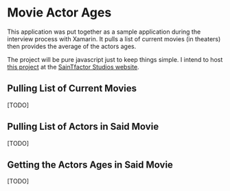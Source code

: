 Movie Actor Ages
================

This application was put together as a sample application during the interview process with Xamarin.  It pulls a list of current movies (in theaters) then provides the average of the actors ages.

The project will be pure javascript just to keep things simple.  I intend to host [this project](http://saintfactorstudios.com/MovieActorAges.html) at the [SainTfactor Studios website](http://saintfactorstudios.com).

Pulling List of Current Movies
------------------------------

[TODO]

Pulling List of Actors in Said Movie
------------------------------------

[TODO]

Getting the Actors Ages in Said Movie
-------------------------------------

[TODO]

